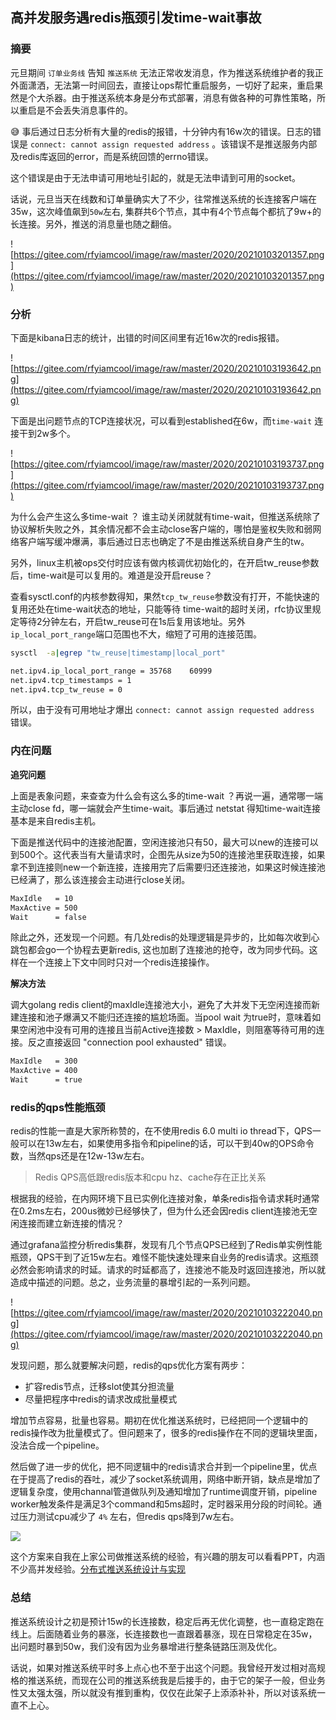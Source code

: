 ## 高并发服务遇redis瓶颈引发time-wait事故

### 摘要

元旦期间 `订单业务线` 告知 `推送系统` 无法正常收发消息，作为推送系统维护者的我正外面潇洒，无法第一时间回去，直接让ops帮忙重启服务，一切好了起来，重启果然是个大杀器。由于推送系统本身是分布式部署，消息有做各种的可靠性策略，所以重启是不会丢失消息事件的。

😅 事后通过日志分析有大量的redis的报错，十分钟内有16w次的错误。日志的错误是 `connect: cannot assign requested address` 。该错误不是推送服务内部及redis库返回的error，而是系统回馈的errno错误。

这个错误是由于无法申请可用地址引起的，就是无法申请到可用的socket。

话说，元旦当天在线数和订单量确实大了不少，往常推送系统的长连接客户端在35w，这次峰值飙到`50w`左右, 集群共6个节点，其中有4个节点每个都抗了9w+的长连接。另外，推送的消息量也随之翻倍。

![https://gitee.com/rfyiamcool/image/raw/master/2020/20210103201357.png](https://gitee.com/rfyiamcool/image/raw/master/2020/20210103201357.png)

### 分析

下面是kibana日志的统计，出错的时间区间里有近16w次的redis报错。

![https://gitee.com/rfyiamcool/image/raw/master/2020/20210103193642.png](https://gitee.com/rfyiamcool/image/raw/master/2020/20210103193642.png)

下面是出问题节点的TCP连接状况，可以看到established在6w，而`time-wait` 连接干到2w多个。

![https://gitee.com/rfyiamcool/image/raw/master/2020/20210103193737.png](https://gitee.com/rfyiamcool/image/raw/master/2020/20210103193737.png)

为什么会产生这么多time-wait ？ 谁主动关闭就就有time-wait，但推送系统除了协议解析失败之外，其余情况都不会主动close客户端的，哪怕是鉴权失败和弱网络客户端写缓冲爆满，事后通过日志也确定了不是由推送系统自身产生的tw。

另外，linux主机被ops交付时应该有做内核调优初始化的，在开启tw_reuse参数后，time-wait是可以复用的。难道是没开启reuse？

查看sysctl.conf的内核参数得知，果然`tcp_tw_reuse`参数没有打开，不能快速的复用还处在time-wait状态的地址，只能等待 time-wait的超时关闭，rfc协议里规定等待2分钟左右，开启tw_reuse可在1s后复用该地址。另外`ip_local_port_range`端口范围也不大，缩短了可用的连接范围。

```bash
sysctl  -a|egrep "tw_reuse|timestamp|local_port"

net.ipv4.ip_local_port_range = 35768	60999
net.ipv4.tcp_timestamps = 1
net.ipv4.tcp_tw_reuse = 0
```

所以，由于没有可用地址才爆出 `connect: cannot assign requested address` 错误。

### 内在问题

**追究问题**

上面是表象问题，来查查为什么会有这么多的time-wait ？再说一遍，通常哪一端主动close fd，哪一端就会产生time-wait。事后通过 netstat 得知time-wait连接基本是来自redis主机。

下面是推送代码中的连接池配置，空闲连接池只有50，最大可以new的连接可以到500个。这代表当有大量请求时，企图先从size为50的连接池里获取连接，如果拿不到连接则new一个新连接，连接用完了后需要归还连接池，如果这时候连接池已经满了，那么该连接会主动进行close关闭。

```bash
MaxIdle   = 10
MaxActive = 500
Wait      = false
```

除此之外，还发现一个问题。有几处redis的处理逻辑是异步的，比如每次收到心跳包都会go一个协程去更新redis, 这也加剧了连接池的抢夺，改为同步代码。这样在一个连接上下文中同时只对一个redis连接操作。

**解决方法**

调大golang redis client的maxIdle连接池大小，避免了大并发下无空闲连接而新建连接和池子爆满又不能归还连接的尴尬场面。当pool wait 为true时，意味着如果空闲池中没有可用的连接且当前Active连接数 > MaxIdle，则阻塞等待可用的连接。反之直接返回 "connection pool exhausted" 错误。

```bash
MaxIdle   = 300
MaxActive = 400
Wait      = true
```

###  redis的qps性能瓶颈

redis的性能一直是大家所称赞的，在不使用redis 6.0 multi io thread下，QPS一般可以在13w左右，如果使用多指令和pipeline的话，可以干到40w的OPS命令数，当然qps还是在12w-13w左右。

> Redis QPS高低跟redis版本和cpu hz、cache存在正比关系

根据我的经验，在内网环境下且已实例化连接对象，单条redis指令请求耗时通常在0.2ms左右，200us微妙已经够快了，但为什么还会因redis client连接池无空闲连接而建立新连接的情况？

通过grafana监控分析redis集群，发现有几个节点QPS已经到了Redis单实例性能瓶颈，QPS干到了近15w左右。难怪不能快速处理来自业务的redis请求。这瓶颈必然会影响请求的时延。请求的时延都高了，连接池不能及时返回连接池，所以就造成中描述的问题。总之，业务流量的暴增引起的一系列问题。

![https://gitee.com/rfyiamcool/image/raw/master/2020/20210103222040.png](https://gitee.com/rfyiamcool/image/raw/master/2020/20210103222040.png)

发现问题，那么就要解决问题，redis的qps优化方案有两步：

- 扩容redis节点，迁移slot使其分担流量
- 尽量把程序中redis的请求改成批量模式

增加节点容易，批量也容易。期初在优化推送系统时，已经把同一个逻辑中的redis操作改为批量模式了。但问题来了，很多的redis操作在不同的逻辑块里面，没法合成一个pipeline。

然后做了进一步的优化，把不同逻辑中的redis请求合并到一个pipeline里，优点在于提高了redis的吞吐，减少了socket系统调用，网络中断开销，缺点是增加了逻辑复杂度，使用channal管道做队列及通知增加了runtime调度开销，pipeline worker触发条件是满足3个command和5ms超时，定时器采用分段的时间轮。通过压力测试cpu减少了 `4%` 左右，但redis qps降到7w左右。

![](https://gitee.com/rfyiamcool/image/raw/master/2020/Jietu20210104-151628.jpg)

这个方案来自我在上家公司做推送系统的经验，有兴趣的朋友可以看看PPT，内涵不少高并发经验。[分布式推送系统设计与实现](https://github.com/rfyiamcool/share_ppt#%E5%88%86%E5%B8%83%E5%BC%8F%E8%A1%8C%E6%83%85%E6%8E%A8%E9%80%81%E7%B3%BB%E7%BB%9Fgolang)

### 总结

推送系统设计之初是预计15w的长连接数，稳定后再无优化调整，也一直稳定跑在线上。后面随着业务的暴涨，长连接数也一直跟着暴涨，现在日常稳定在35w，出问题时暴到50w，我们没有因为业务暴增进行整条链路压测及优化。

话说，如果对推送系统平时多上点心也不至于出这个问题。我曾经开发过相对高规格的推送系统，而现在公司的推送系统我是后接手的，由于它的架子一般，但业务性又太强太强，所以就没有推到重构，仅仅在此架子上添添补补，所以对该系统一直不上心。